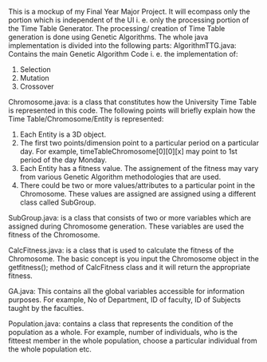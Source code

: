 This is a mockup of my Final Year Major Project. It will ecompass only the portion
which is independent of the UI i. e. only the processing portion of the Time Table
Generator. The processing/ creation of Time Table generation is done using 
Genetic Algorithms.
The whole java implementation is divided into the following parts: 
AlgorithmTTG.java: Contains the main Genetic Algorithm Code i. e. the implementation
of:
1. Selection
2. Mutation
3. Crossover

Chromosome.java: is a class that constitutes how the University Time Table is 
represented in this code. The following points will briefly explain how the Time
Table/Chromosome/Entity is represented:
1. Each Entity is a 3D object.
2. The first two points/dimension point to a particular period on a particular
   day. For example, timeTableChromosome[0][0][x] may point to 1st period of 
   the day Monday.
3. Each Entity has a fitness value. The assignement of the fitness may vary from
   various Genetic Algorithm methodologies that are used.
4. There could be two or more values/attributes to a particular point in the Chromosome. 
   These values are assigned are assigned using a different class called SubGroup.

SubGroup.java: is a class that consists of two or more variables which are assigned 
during Chromosome generation. These variables are used the fitness of the Chromosome.

CalcFitness.java: is a class that is used to calculate the fitness of the Chromosome.
The basic concept is you input the Chromosome object in the getfitness(); method of 
CalcFitness class and it will return the appropriate fitness.

GA.java: This contains all the global variables accessible for information purposes.
For example, No of Department, ID of faculty, ID of Subjects taught by the faculties.

Population.java: contains a class that represents the condition of the 
population as a whole. For example, number of individuals, who is the fitteest
member in the whole population, choose a particular individual from the whole
population etc.


